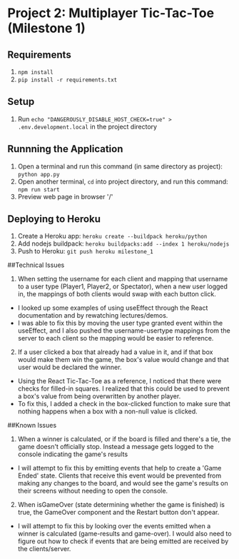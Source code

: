 # Project 2: Multiplayer Tic-Tac-Toe (Milestone 1)

## Requirements
1. `npm install`
2. `pip install -r requirements.txt`

## Setup
1. Run `echo "DANGEROUSLY_DISABLE_HOST_CHECK=true" > .env.development.local` in the project directory

## Runnning the Application
1. Open a terminal and run this command (in same directory as project): `python app.py`
2. Open another terminal, `cd` into project directory, and run this command: `npm run start`
3. Preview web page in browser '/'

## Deploying to Heroku
1. Create a Heroku app: `heroku create --buildpack heroku/python`
2. Add nodejs buildpack: `heroku buildpacks:add --index 1 heroku/nodejs`
3. Push to Heroku: `git push heroku milestone_1`

##Technical Issues
1. When setting the username for each client and mapping that username to a user type (Player1, Player2, or Spectator), when a new user logged in, the mappings of both clients would swap with each button click.
* I looked up some examples of using useEffect through the React documentation and by rewatching lectures/demos.
* I was able to fix this by moving the user type granted event within the useEffect, and I also pushed the username-usertype mappings from the server to each client so the mapping would be easier to reference.

2. If a user clicked a box that already had a value in it, and if that box would make them win the game, the box's value would change and that user would be declared the winner.
* Using the React Tic-Tac-Toe as a reference, I noticed that there were checks for filled-in squares. I realized that this could be used to prevent a box's value from being overwritten by another player.
* To fix this, I added a check in the box-clicked function to make sure that nothing happens when a box with a non-null value is clicked.


##Known Issues
1. When a winner is calculated, or if the board is filled and there's a tie, the game doesn't officially stop. Instead a message gets logged to the console indicating the game's results
* I will attempt to fix this by emitting events that help to create a 'Game Ended' state. Clients that receive this event would be prevented from making any changes to the board, and would see the game's results on their screens without needing to open the console.
2. When isGameOver (state determining whether the game is finished) is true, the GameOver component and the Restart button don't appear.
* I will attempt to fix this by looking over the events emitted when a winner is calculated (game-results and game-over). I would also need to figure out how to check if events that are being emitted are received by the clients/server.
